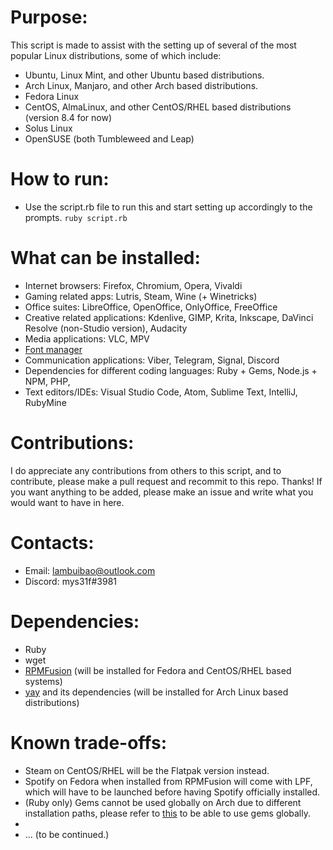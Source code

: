 # Purpose:
This script is made to assist with the setting up of several of the most popular Linux distributions, some of which include:
- Ubuntu, Linux Mint, and other Ubuntu based distributions.
- Arch Linux, Manjaro, and other Arch based distributions.
- Fedora Linux
- CentOS, AlmaLinux, and other CentOS/RHEL based distributions (version 8.4 for now)
- Solus Linux
- OpenSUSE (both Tumbleweed and Leap)

# How to run:
- Use the script.rb file to run this and start setting up accordingly to the prompts.
`ruby script.rb`

# What can be installed:
- Internet browsers: Firefox, Chromium, Opera, Vivaldi
- Gaming related apps: Lutris, Steam, Wine (+ Winetricks)
- Office suites: LibreOffice, OpenOffice, OnlyOffice, FreeOffice
- Creative related applications: Kdenlive, GIMP, Krita, Inkscape, DaVinci Resolve (non-Studio version), Audacity
- Media applications: VLC, MPV
- <a href="https://github.com/FontManager/font-manager">Font manager</a>
- Communication applications: Viber, Telegram, Signal, Discord
- Dependencies for different coding languages: Ruby + Gems, Node.js + NPM, PHP, 
- Text editors/IDEs: Visual Studio Code, Atom, Sublime Text, IntelliJ, RubyMine

# Contributions:
I do appreciate any contributions from others to this script, and to contribute, please make a pull request and recommit to this repo. Thanks!
If you want anything to be added, please make an issue and write what you would want to have in here.

# Contacts:
- Email: lambuibao@outlook.com
- Discord: mys31f#3981

# Dependencies:
- Ruby
- wget
- <a href="https://rpmfusion.org/">RPMFusion</a> (will be installed for Fedora and CentOS/RHEL based systems)
- <a href="https://github.com/Jguer/yay">yay</a> and its dependencies (will be installed for Arch Linux based distributions)

# Known trade-offs:
- Steam on CentOS/RHEL will be the Flatpak version instead.
- Spotify on Fedora when installed from RPMFusion will come with LPF, which will have to be launched before having Spotify officially installed.
- (Ruby only) Gems cannot be used globally on Arch due to different installation paths, please refer to <a href="https://wiki.archlinux.org/title/ruby#RubyGems"> this</a> to be able to use gems globally.
- 
- ... (to be continued.)
